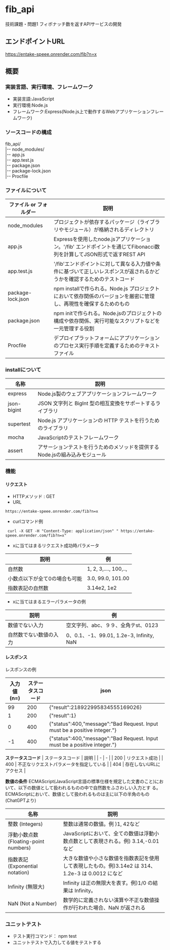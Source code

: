 # fib_api
技術課題・問題1  フィボナッチ数を返すAPIサービスの開発

## エンドポイントURL
https://entake-speee.onrender.com/fib?n=x

## 概要

### 実装言語、実行環境、フレームワーク
* 実装言語:JavaScript
* 実行環境:Node.js
* フレームワーク:Express(Node.js上で動作するWebアプリケーションフレームワーク)


### ソースコードの構成
fib_api/  
|-- node_modules/  
|-- app.js  
|-- app.test.js  
|-- package.json  
|-- package-lock.json  
|-- Procfile  


### ファイルについて
|ファイル or フォルダー| 説明 |
| - | - |
| node_modules | プロジェクトが依存するパッケージ（ライブラリやモジュール）が格納されるディレクトリ |
| app.js | Expressを使用したnode.jsアプリケーション。'/fib' エンドポイントを通じてFibonacci数列を計算してJSON形式で返すREST API |
| app.test.js | '/fib'エンドポイントに対して異なる入力値や条件に基づいて正しいレスポンスが返されるかどうかを確認するためのテストコード |
| package-lock.json | npm installで作られる。Node.js プロジェクトにおいて依存関係のバージョンを厳密に管理し、再現性を確保するためのもの |
| package.json | npm initで作られる。Node.jsのプロジェクトの構成や依存関係、実行可能なスクリプトなどを一元管理する役割 |
| Procfile | デプロイプラットフォームにアプリケーションのプロセス実行手順を定義するためのテキストファイル |

### installについて
|名称| 説明 |
| - | - |
| express | Node.js製のウェブアプリケーションフレームワーク |
| json-bigint | JSON 文字列と BigInt 型の相互変換をサポートするライブラリ |
| supertest | Node.js アプリケーションの HTTP テストを行うためのライブラリ |
| mocha | JavaScriptのテストフレームワーク |
| assert | アサーションテストを行うためのメソッドを提供するNode.jsの組み込みモジュール


### 機能
#### リクエスト
* HTTPメソッド : GET
* URL
```
https://entake-speee.onrender.com/fib?n=x
```
* curlコマンド例 

```
 curl -X GET -H "Content-Type: application/json" " https://entake-speee.onrender.com/fib?n=x"
 ```

* xに当てはまるリクエスト成功時パラメータ

 |説明| 例 |
 | - | - |
 |自然数|1, 2, 3,...., 100,..,|
 |小数点以下が全て0の場合も可能|3.0, 99.0, 101.00|
 |指数表記の自然数|3.14e2, 1e2|
* xに当てはまるエラーパラメータの例


 |説明| 例 |
 | - | - |
 |数値でない入力|空文字列、abc、９９、全角テst、0123|
 |自然数でない数値の入力|0、0.1、-1、99.01, 1.2e-3, Infinity, NaN|
 



#### レスポンス
レスポンスの例


|入力値(n=)|ステータスコード| json |
| - | - | - |
|99|200|{"result":218922995834555169026}|
|1|200|{"result":1}|
|0|400|{"status":400,"message":"Bad Request. Input must be a positive integer."}|
|-1|400|{"status":400,"message":"Bad Request. Input must be a positive integer."}|


**ステータスコード**
| ステータスコード | 説明 |
| - | - |
| 200 | リクエスト成功 |
| 400 | 不正なリクエストパラメータを指定している |
| 404 | 存在しないURLにアクセス |

**数値の条件**
ECMAScript(JavaScript言語の標準仕様を規定した文書のこと)において、以下の数値として扱われるものの中で自然数をふさわしい入力とす
る。
ECMAScriptにおいて、数値として扱われるものは主に以下の半角のもの(ChatGPTより)  

|名称| 説明 |
| - | - |
|整数 (Integers)| 整数は通常の数値。例 )1, 42など|
|浮動小数点数 (Floating-point numbers)|JavaScriptにおいて、全ての数値は浮動小数点数として表現される。例) 3.14,-0.01 など  
|指数表記 (Exponential notation)| 大きな数値や小さな数値を指数表記を使用して表現したもの。例)3.14e2 は 314、1.2e-3 は 0.0012 になど  
|Infinity (無限大)|Infinity は正の無限大を表す。例)1/0 の結果は Infinity。  
|NaN (Not a Number)|数学的に定義されない演算や不正な数値操作が行われた場合、NaN が返される|。  

### ユニットテスト
* テスト実行コマンド： npm test
* ユニットテストで入力してる値をテストする
